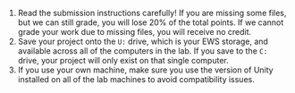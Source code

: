 <!-- FOLD INTO ASSIGNMENT POLICIES -->

1. Read the submission instructions carefully!
If you are missing some files, but we can still grade, you will lose 20% of the total points.
If we cannot grade your work due to missing files, you will receive no credit.
1. Save your project onto the `U:` drive, which is your EWS storage, and available across all of the computers in the lab.
If you save to the `C:` drive, your project will only exist on that single computer. 
1. If you use your own machine, make sure you use the version of Unity installed on all of the lab machines to avoid 
compatibility issues.
